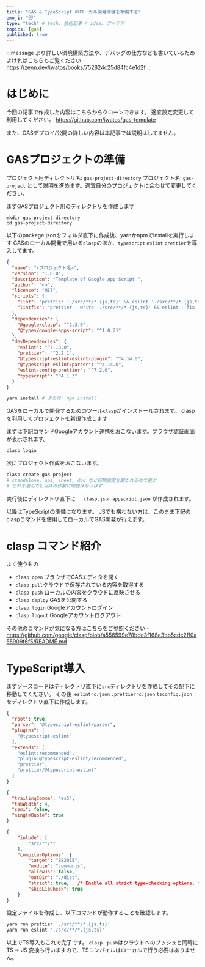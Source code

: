 ```yaml
---
title: "GAS & TypeScript のローカル開発環境を準備する"
emoji: "😽"
type: "tech" # tech: 技術記事 / idea: アイデア
topics: [gas]
published: true
---
```


:::message
より詳しい環境構築方法や、デバッグの仕方なども書いているためよければこちらもご覧ください
https://zenn.dev/iwatos/books/752824c25d84fc4e1d2f
:::


# はじめに
今回の記事で作成した内容はこちらからクローンできます。
適宜設定変更して利用してください。
https://github.com/iwatos/gas-template

また、GASデプロイ/公開の詳しい内容は本記事では説明はしてません。

# GASプロジェクトの準備
プロジェクト用ディレクトリ名: `gas-project-directory`
プロジェクト名: `gas-project`
として説明を進めます。適宜自分のプロジェクトに合わせて変更してください。

まずGASプロジェクト用のディレクトリを作成します
```shell
mkdir gas-project-directory
cd gas-project-directory
```

以下のpackage.jsonをフォルダ直下に作成後、yarnかnpmでinstallを実行します
GASのローカル開発で用いる`clasp`のほか、`typescript` `eslint` `prettier`を導入してます。

```json:gas-project-directory/package.json
{
  "name": "<プロジェクト名>",
  "version": "1.0.0",
  "description": "Template of Google App Script ",
  "author": "<>",
  "license": "MIT",
  "scripts": {
    "lint": "prettier './src/**/*.{js,ts}' && eslint './src/**/*.{js,ts}'",
    "lintfix": "prettier --write './src/**/*.{js,ts}' && eslint --fix './src/**/*.{js,ts}'"
  },
  "dependencies": {
    "@google/clasp": "^2.3.0",
    "@types/google-apps-script": "^1.0.21"
  },
  "devDependencies": {
    "eslint": "^7.18.0",
    "prettier": "^2.2.1",
    "@typescript-eslint/eslint-plugin": "^4.14.0",
    "@typescript-eslint/parser": "^4.14.0",
    "eslint-config-prettier": "^7.2.0",
    "typescript": "^4.1.3"
  }
}
```
```sh
yarn install # または `npm install`
```

GASをローカルで開発するためのツール`clasp`がインストールされます。
claspを利用してプロジェクトを新規作成します

まずは下記コマンドGoogleアカウント連携をおこないます。ブラウザ認証画面が表示されます。
```sh
clasp login 
```

次にプロジェクト作成をおこないます。
```sh
clasp create gas-project
# standalone, api, sheet, doc など初期設定を聞かれるので選ぶ
# どれを選んでも以降の作業に問題はないはず 
```
実行後にディレクトリ直下に　`.clasp.json` `appscript.json` が作成されます。

以降はTypeScriptの準備になります。
JSでも構わない方は、このまま下記のclaspコマンドを使用してローカルでGAS開発が行えます。

# clasp コマンド紹介
よく使うもの
- `clasp open` ブラウザでGASエディタを開く
- `clasp pull`クラウドで保存されている内容を取得する
- `clasp push` ローカルの内容をクラウドに反映させる
- `clasp deploy` GASを公開する
- `clasp login` Googleアカウントログイン
- `clasp logout` Googleアカウントログアウト

その他のコマンドが気になる方はこちらをご参照ください・
https://github.com/google/clasp/blob/a556599e78bdc3f168e3bb5cdc2ff0a55909f6f5/README.md

# TypeScript導入
まずソースコードはディレクトリ直下に`src`ディレクトリを作成してその配下に移動してください。
その後`.eslintrc.json` `.prettierrc.json` `tsconfig.json` をディレクトリ直下に作成します。

```json:.eslintrc.json
{
  "root": true,
  "parser": "@typescript-eslint/parser",
  "plugins": [
    "@typescript-eslint"
  ],
  "extends": [
    "eslint:recommended",
    "plugin:@typescript-eslint/recommended",
    "prettier",
    "prettier/@typescript-eslint"
  ]
}
```
```json:.prettierrc.json
{
  "trailingComma": "es5",
  "tabWidth": 4,
  "semi": false,
  "singleQuote": true
}
```
```json:tsconfig.json
{
    "inlude": [
        "src/**/*"
    ],
    "compilerOptions": {
        "target": "ES2015",
        "module": "commonjs",
        "allowJs": false,
        "outDir": "./dist",
        "strict": true,   /* Enable all strict type-checking options. */
        "skipLibCheck": true
    }
}
```

設定ファイルを作成し、以下コマンドが動作することを確認します。
```sh
yarn run prettier './src/**/*.{js,ts}'
yarn run eslint './src/**/*.{js,ts}'
```

以上でTS導入もこれで完了です。
`clasp　push`はクラウドへのプッシュと同時に TS ⇨ JS 変換も行いますので、TSコンパイルはローカルで行う必要はありません。